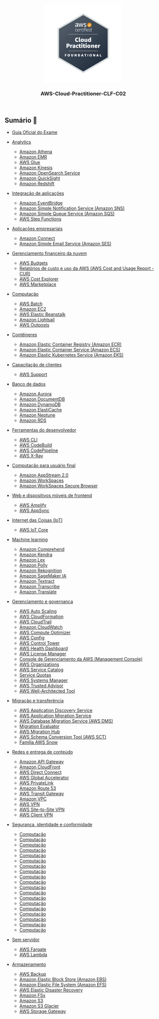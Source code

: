 <div align="center">
  <img src="./assets/aws-certified-cloud-practitioner.png" alt="img" width="250"><br>
  <h3>AWS-Cloud-Practitioner-CLF-C02</h3>
</div><br>

## Sumário 📝

- [Guia Oficial do Exame](https://d1.awsstatic.com/pt_BR/training-and-certification/docs-cloud-practitioner/AWS-Certified-Cloud-Practitioner_Exam-Guide.pdf)

- [Analytics](https://github.com/andrrade/AWS-Cloud-Practitioner-CLF-C02/tree/main/01-Analytics)  
  - [Amazon Athena](https://github.com/andrrade/AWS-Cloud-Practitioner-CLF-C02/blob/main/01-Analytics/README.md#amazon-athena)
  - [Amazon EMR ](https://github.com/andrrade/AWS-Cloud-Practitioner-CLF-C02/blob/main/01-Analytics/README.md#amazon-emr)
  - [AWS Glue](https://github.com/andrrade/AWS-Cloud-Practitioner-CLF-C02/blob/main/01-Analytics/README.md#aws-glue)
  - [Amazon Kinesis](https://github.com/andrrade/AWS-Cloud-Practitioner-CLF-C02/blob/main/01-Analytics/README.md#amazon-kinesis) 
  - [Amazon OpenSearch Service](https://github.com/andrrade/AWS-Cloud-Practitioner-CLF-C02/blob/main/01-Analytics/README.md#amazon-opensearch-service) 
  - [Amazon QuickSight](https://github.com/andrrade/AWS-Cloud-Practitioner-CLF-C02/blob/main/01-Analytics/README.md#amazon-quicksight)
  - [Amazon Redshift](https://github.com/andrrade/AWS-Cloud-Practitioner-CLF-C02/blob/main/01-Analytics/README.md#amazon-redshift)

- [Integração de aplicações](https://github.com/andrrade/AWS-Cloud-Practitioner-CLF-C02/tree/main/02-Integracao-de-aplicacoes)  
  - [Amazon EventBridge](https://github.com/andrrade/AWS-Cloud-Practitioner-CLF-C02/tree/main/02-Integracao-de-aplicacoes#amazon-eventbridge)
  - [Amazon Simple Notification Service (Amazon SNS)](https://github.com/andrrade/AWS-Cloud-Practitioner-CLF-C02/tree/main/02-Integracao-de-aplicacoes#amazon-simple-notification-service-sns)
  - [Amazon Simple Queue Service (Amazon SQS) ](https://github.com/andrrade/AWS-Cloud-Practitioner-CLF-C02/tree/main/02-Integracao-de-aplicacoes#amazon-simple-queue-service-sqs)
  - [AWS Step Functions](https://github.com/andrrade/AWS-Cloud-Practitioner-CLF-C02/tree/main/02-Integracao-de-aplicacoes#aws-step-functions)  

- [Aplicações empresariais](https://github.com/andrrade/AWS-Cloud-Practitioner-CLF-C02/tree/main/03-Aplica%C3%A7oes-empresariais)  
  - [Amazon Connect](https://github.com/andrrade/AWS-Cloud-Practitioner-CLF-C02/tree/main/03-Aplica%C3%A7oes-empresariais#amazon-connect)
  - [Amazon Simple Email Service (Amazon SES)](https://github.com/andrrade/AWS-Cloud-Practitioner-CLF-C02/tree/main/03-Aplica%C3%A7oes-empresariais#amazon-simple-email-service-amazon-ses)  

- [Gerenciamento financeiro da nuvem](https://github.com/andrrade/AWS-Cloud-Practitioner-CLF-C02/tree/main/04-Gerenciamento-financeiro-da-nuvem)  
  - [AWS Budgets](https://github.com/andrrade/AWS-Cloud-Practitioner-CLF-C02/tree/main/04-Gerenciamento-financeiro-da-nuvem#aws-budgets)
  - [Relatórios de custo e uso da AWS (AWS Cost and Usage Report - CUR)](https://github.com/andrrade/AWS-Cloud-Practitioner-CLF-C02/tree/main/04-Gerenciamento-financeiro-da-nuvem#relat%C3%B3rios-de-custo-e-uso-da-aws-aws-cost-and-usage-report---cur)
  - [AWS Cost Explorer](https://github.com/andrrade/AWS-Cloud-Practitioner-CLF-C02/tree/main/04-Gerenciamento-financeiro-da-nuvem#aws-cost-explorer)
  - [AWS Marketplace](https://github.com/andrrade/AWS-Cloud-Practitioner-CLF-C02/tree/main/04-Gerenciamento-financeiro-da-nuvem#aws-marketplace)

- [Computação](https://github.com/andrrade/AWS-Cloud-Practitioner-CLF-C02/tree/main/05-Computacao)
  - [AWS Batch](https://github.com/andrrade/AWS-Cloud-Practitioner-CLF-C02/tree/main/05-Computacao#aws-batch)
  - [Amazon EC2](https://github.com/andrrade/AWS-Cloud-Practitioner-CLF-C02/tree/main/05-Computacao#amazon-ec2)
  - [AWS Elastic Beanstalk](https://github.com/andrrade/AWS-Cloud-Practitioner-CLF-C02/tree/main/05-Computacao#aws-elastic-beanstalk)
  - [Amazon Lightsail](https://github.com/andrrade/AWS-Cloud-Practitioner-CLF-C02/tree/main/05-Computacao#amazon-lightsail)
  - [AWS Outposts](https://github.com/andrrade/AWS-Cloud-Practitioner-CLF-C02/tree/main/05-Computacao#aws-outposts)

- [Contêineres](https://github.com/andrrade/AWS-Cloud-Practitioner-CLF-C02/tree/main/06-Conteineres)  
  - [Amazon Elastic Container Registry (Amazon ECR)](https://github.com/andrrade/AWS-Cloud-Practitioner-CLF-C02/tree/main/06-Conteineres#amazon-elastic-container-registry-amazon-ecr)
  - [Amazon Elastic Container Service (Amazon ECS)](https://github.com/andrrade/AWS-Cloud-Practitioner-CLF-C02/tree/main/06-Conteineres#amazon-elastic-container-service-amazon-ecs)
  - [Amazon Elastic Kubernetes Service (Amazon EKS)](https://github.com/andrrade/AWS-Cloud-Practitioner-CLF-C02/tree/main/06-Conteineres#amazon-elastic-kubernetes-service-amazon-eks)

- [Capacitação de clientes](https://github.com/andrrade/AWS-Cloud-Practitioner-CLF-C02/tree/main/07-Capacitacao-de-clientes)  
  - [AWS Support](https://github.com/andrrade/AWS-Cloud-Practitioner-CLF-C02/tree/main/07-Capacitacao-de-clientes#aws-support)

- [Banco de dados](https://github.com/andrrade/AWS-Cloud-Practitioner-CLF-C02/tree/main/08-Banco-de-dados)  
  - [Amazon Aurora](https://github.com/andrrade/AWS-Cloud-Practitioner-CLF-C02/tree/main/08-Banco-de-dados#amazon-aurora)
  - [Amazon DocumentDB](https://github.com/andrrade/AWS-Cloud-Practitioner-CLF-C02/tree/main/08-Banco-de-dados#amazon-documentdb)
  - [Amazon DynamoDB](https://github.com/andrrade/AWS-Cloud-Practitioner-CLF-C02/tree/main/08-Banco-de-dados#amazon-dynamodb)
  - [Amazon ElastiCache](https://github.com/andrrade/AWS-Cloud-Practitioner-CLF-C02/tree/main/08-Banco-de-dados#amazon-elasticache)
  - [Amazon Neptune](https://github.com/andrrade/AWS-Cloud-Practitioner-CLF-C02/tree/main/08-Banco-de-dados#amazon-neptune)
  - [Amazon RDS](https://github.com/andrrade/AWS-Cloud-Practitioner-CLF-C02/tree/main/08-Banco-de-dados#amazon-rds)

- [Ferramentas do desenvolvedor](https://github.com/andrrade/AWS-Cloud-Practitioner-CLF-C02/tree/main/09-Ferramentas-do-desenvolvedor)  
  - [AWS CLI](https://github.com/andrrade/AWS-Cloud-Practitioner-CLF-C02/tree/main/09-Ferramentas-do-desenvolvedor#aws-cli-command-line-interface)
  - [AWS CodeBuild](https://github.com/andrrade/AWS-Cloud-Practitioner-CLF-C02/tree/main/09-Ferramentas-do-desenvolvedor#aws-codebuild)
  - [AWS CodePipeline](https://github.com/andrrade/AWS-Cloud-Practitioner-CLF-C02/tree/main/09-Ferramentas-do-desenvolvedor#aws-codepipeline)
  - [AWS X-Ray](https://github.com/andrrade/AWS-Cloud-Practitioner-CLF-C02/tree/main/09-Ferramentas-do-desenvolvedor#aws-x-ray)

- [Computação para usuário final](https://github.com/andrrade/AWS-Cloud-Practitioner-CLF-C02/tree/main/10-Computacao-para-usuario-final)  
  - [Amazon AppStream 2.0](https://github.com/andrrade/AWS-Cloud-Practitioner-CLF-C02/tree/main/10-Computacao-para-usuario-final#amazon-appstream-20)
  - [Amazon WorkSpaces](https://github.com/andrrade/AWS-Cloud-Practitioner-CLF-C02/tree/main/10-Computacao-para-usuario-final#amazon-workspaces)
  - [Amazon WorkSpaces Secure Browser](https://github.com/andrrade/AWS-Cloud-Practitioner-CLF-C02/tree/main/10-Computacao-para-usuario-final#amazon-workspaces-secure-browser)

- [Web e dispositivos móveis de frontend](https://github.com/andrrade/AWS-Cloud-Practitioner-CLF-C02/tree/main/11-Web-e-dispositivos-moveis-de-frontend)  
  - [AWS Amplify](https://github.com/andrrade/AWS-Cloud-Practitioner-CLF-C02/tree/main/11-Web-e-dispositivos-moveis-de-frontend#aws-amplify)
  - [AWS AppSync](https://github.com/andrrade/AWS-Cloud-Practitioner-CLF-C02/tree/main/11-Web-e-dispositivos-moveis-de-frontend#aws-appsync)

- [Internet das Coisas (IoT)](https://github.com/andrrade/AWS-Cloud-Practitioner-CLF-C02/tree/main/12-Internet-das-Coisas-(IoT))  
  - [AWS IoT Core](https://github.com/andrrade/AWS-Cloud-Practitioner-CLF-C02/tree/main/12-Internet-das-Coisas-(IoT)#aws-iot-core)

- [Machine learning](https://github.com/andrrade/AWS-Cloud-Practitioner-CLF-C02/tree/main/13-Machine-learning)  
  - [Amazon Comprehend](https://github.com/andrrade/AWS-Cloud-Practitioner-CLF-C02/tree/main/13-Machine-learning#amazon-comprehend)
  - [Amazon Kendra](https://github.com/andrrade/AWS-Cloud-Practitioner-CLF-C02/tree/main/13-Machine-learning#amazon-kendra)
  - [Amazon Lex](https://github.com/andrrade/AWS-Cloud-Practitioner-CLF-C02/tree/main/13-Machine-learning#amazon-lex)
  - [Amazon Polly](https://github.com/andrrade/AWS-Cloud-Practitioner-CLF-C02/tree/main/13-Machine-learning#amazon-polly)
  - [Amazon Rekognition](https://github.com/andrrade/AWS-Cloud-Practitioner-CLF-C02/tree/main/13-Machine-learning#amazon-rekognition)
  - [Amazon SageMaker IA](https://github.com/andrrade/AWS-Cloud-Practitioner-CLF-C02/tree/main/13-Machine-learning#amazon-sagemaker-ia)
  - [Amazon Textract](https://github.com/andrrade/AWS-Cloud-Practitioner-CLF-C02/tree/main/13-Machine-learning#amazon-textract)
  - [Amazon Transcribe](https://github.com/andrrade/AWS-Cloud-Practitioner-CLF-C02/tree/main/13-Machine-learning#amazon-transcribe)
  - [Amazon Translate](https://github.com/andrrade/AWS-Cloud-Practitioner-CLF-C02/tree/main/13-Machine-learning#amazon-translate)

- [Gerenciamento e governança](https://github.com/andrrade/AWS-Cloud-Practitioner-CLF-C02/tree/main/14-Gerenciamento-e-governanca)  
  - [AWS Auto Scaling](https://github.com/andrrade/AWS-Cloud-Practitioner-CLF-C02/tree/main/14-Gerenciamento-e-governanca#aws-auto-scaling)
  - [AWS CloudFormation](https://github.com/andrrade/AWS-Cloud-Practitioner-CLF-C02/tree/main/14-Gerenciamento-e-governanca#aws-cloudformation)
  - [AWS CloudTrail](https://github.com/andrrade/AWS-Cloud-Practitioner-CLF-C02/tree/main/14-Gerenciamento-e-governanca#aws-cloudtrail)
  - [Amazon CloudWatch](https://github.com/andrrade/AWS-Cloud-Practitioner-CLF-C02/tree/main/14-Gerenciamento-e-governanca#amazon-cloudwatch)
  - [AWS Compute Optimizer](https://github.com/andrrade/AWS-Cloud-Practitioner-CLF-C02/tree/main/14-Gerenciamento-e-governanca#aws-compute-optimizer)
  - [AWS Config](https://github.com/andrrade/AWS-Cloud-Practitioner-CLF-C02/tree/main/14-Gerenciamento-e-governanca#aws-config)
  - [AWS Control Tower](https://github.com/andrrade/AWS-Cloud-Practitioner-CLF-C02/tree/main/14-Gerenciamento-e-governanca#aws-control-tower)
  - [AWS Health Dashboard](https://github.com/andrrade/AWS-Cloud-Practitioner-CLF-C02/tree/main/14-Gerenciamento-e-governanca#aws-health-dashboard)
  - [AWS License Manager](https://github.com/andrrade/AWS-Cloud-Practitioner-CLF-C02/tree/main/14-Gerenciamento-e-governanca#aws-license-manager)
  - [Console de Gerenciamento da AWS (Management Console)](https://github.com/andrrade/AWS-Cloud-Practitioner-CLF-C02/tree/main/14-Gerenciamento-e-governanca#console-de-gerenciamento-da-aws-management-console)
  - [AWS Organizations](https://github.com/andrrade/AWS-Cloud-Practitioner-CLF-C02/tree/main/14-Gerenciamento-e-governanca#aws-organizations)
  - [AWS Service Catalog](https://github.com/andrrade/AWS-Cloud-Practitioner-CLF-C02/tree/main/14-Gerenciamento-e-governanca#service-catalog)
  - [Service Quotas](https://github.com/andrrade/AWS-Cloud-Practitioner-CLF-C02/tree/main/14-Gerenciamento-e-governanca#service-quotas)
  - [AWS Systems Manager](https://github.com/andrrade/AWS-Cloud-Practitioner-CLF-C02/tree/main/14-Gerenciamento-e-governanca#aws-systems-manager)
  - [AWS Trusted Advisor](https://github.com/andrrade/AWS-Cloud-Practitioner-CLF-C02/tree/main/14-Gerenciamento-e-governanca#aws-trusted-advisor)
  - [AWS Well-Architected Tool](https://github.com/andrrade/AWS-Cloud-Practitioner-CLF-C02/tree/main/14-Gerenciamento-e-governanca#aws-well-architected-tool)

- [Migração e transferência](https://github.com/andrrade/AWS-Cloud-Practitioner-CLF-C02/tree/main/15-Migracao-e-transferencia)  
  - [AWS Application Discovery Service](https://github.com/andrrade/AWS-Cloud-Practitioner-CLF-C02/tree/main/15-Migracao-e-transferencia#aws-application-discovery-service)
  - [AWS Application Migration Service](https://github.com/andrrade/AWS-Cloud-Practitioner-CLF-C02/tree/main/15-Migracao-e-transferencia#aws-application-migration-service)
  - [AWS Database Migration Service (AWS DMS)](https://github.com/andrrade/AWS-Cloud-Practitioner-CLF-C02/tree/main/15-Migracao-e-transferencia#aws-database-migration-service-aws-dms)
  - [Migration Evaluator](https://github.com/andrrade/AWS-Cloud-Practitioner-CLF-C02/tree/main/15-Migracao-e-transferencia#migration-evaluator)
  - [AWS Migration Hub](https://github.com/andrrade/AWS-Cloud-Practitioner-CLF-C02/tree/main/15-Migracao-e-transferencia#aws-migration-hub)
  - [AWS Schema Conversion Tool (AWS SCT)](https://github.com/andrrade/AWS-Cloud-Practitioner-CLF-C02/tree/main/15-Migracao-e-transferencia#aws-schema-conversion-tool-aws-sct)
  - [Família AWS Snow](https://github.com/andrrade/AWS-Cloud-Practitioner-CLF-C02/tree/main/15-Migracao-e-transferencia#fam%C3%ADlia-aws-snow-snowball-snowcone-snowmobile-e-snowedge)

- [Redes e entrega de conteúdo]()  
  - [Amazon API Gateway]()
  - [Amazon CloudFront]()
  - [AWS Direct Connect]()
  - [AWS Global Accelerator]()
  - [AWS PrivateLink]()
  - [Amazon Route 53]()
  - [AWS Transit Gateway]()
  - [Amazon VPC]()
  - [AWS VPN]()
  - [AWS Site-to-Site VPN]()
  - [AWS Client VPN]()

- [Segurança, identidade e conformidade]()  
  - [Computação]()
  - [Computação]()
  - [Computação]()
  - [Computação]()
  - [Computação]()
  - [Computação]()
  - [Computação]()
  - [Computação]()
  - [Computação]()
  - [Computação]()
  - [Computação]()
  - [Computação]()
  - [Computação]()
  - [Computação]()
  - [Computação]()
  - [Computação]()
  - [Computação]()
  - [Computação]()
  - [Computação]()

- [Sem servidor]()  
  - [AWS Fargate]()
  - [AWS Lambda]()

- [Armazenamento]()  
  - [AWS Backup]()
  - [Amazon Elastic Block Store (Amazon EBS)]()
  - [Amazon Elastic File System (Amazon EFS)]()
  - [AWS Elastic Disaster Recovery]()
  - [Amazon FSx]()
  - [Amazon S3]()
  - [Amazon S3 Glacier]()
  - [AWS Storage Gateway]()
